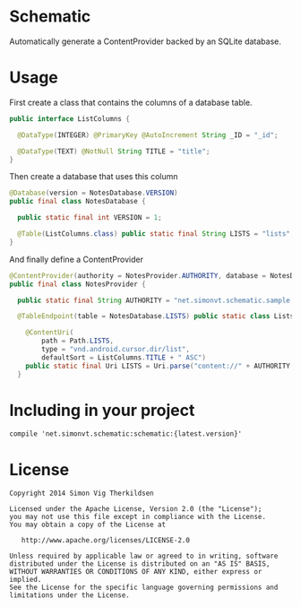 Schematic
=========

Automatically generate a ContentProvider backed by an SQLite database.


Usage
=====

First create a class that contains the columns of a database table.

```java
public interface ListColumns {

  @DataType(INTEGER) @PrimaryKey @AutoIncrement String _ID = "_id";

  @DataType(TEXT) @NotNull String TITLE = "title";
}
```


Then create a database that uses this column

```java
@Database(version = NotesDatabase.VERSION)
public final class NotesDatabase {

  public static final int VERSION = 1;

  @Table(ListColumns.class) public static final String LISTS = "lists";
}
```


And finally define a ContentProvider

```java
@ContentProvider(authority = NotesProvider.AUTHORITY, database = NotesDatabase.class)
public final class NotesProvider {

  public static final String AUTHORITY = "net.simonvt.schematic.sample.NotesProvider";

  @TableEndpoint(table = NotesDatabase.LISTS) public static class Lists {

    @ContentUri(
        path = Path.LISTS,
        type = "vnd.android.cursor.dir/list",
        defaultSort = ListColumns.TITLE + " ASC")
    public static final Uri LISTS = Uri.parse("content://" + AUTHORITY + "/lists")
  }
```


Including in your project
=========================

```
compile 'net.simonvt.schematic:schematic:{latest.version}'
```


License
=======

    Copyright 2014 Simon Vig Therkildsen

    Licensed under the Apache License, Version 2.0 (the "License");
    you may not use this file except in compliance with the License.
    You may obtain a copy of the License at

       http://www.apache.org/licenses/LICENSE-2.0

    Unless required by applicable law or agreed to in writing, software
    distributed under the License is distributed on an "AS IS" BASIS,
    WITHOUT WARRANTIES OR CONDITIONS OF ANY KIND, either express or implied.
    See the License for the specific language governing permissions and
    limitations under the License.
